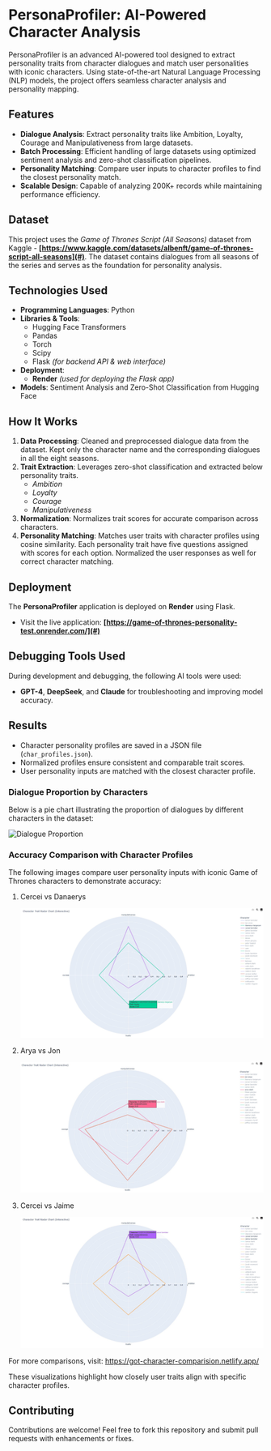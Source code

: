 # PersonaProfiler: AI-Powered Character Analysis

PersonaProfiler is an advanced AI-powered tool designed to extract personality traits from character dialogues and match user personalities with iconic characters. Using state-of-the-art Natural Language Processing (NLP) models, the project offers seamless character analysis and personality mapping.

## Features
- **Dialogue Analysis**: Extract personality traits like Ambition, Loyalty, Courage and Manipulativeness from large datasets.
- **Batch Processing**: Efficient handling of large datasets using optimized sentiment analysis and zero-shot classification pipelines.
- **Personality Matching**: Compare user inputs to character profiles to find the closest personality match.
- **Scalable Design**: Capable of analyzing 200K+ records while maintaining performance efficiency.

## Dataset
This project uses the *Game of Thrones Script (All Seasons)* dataset from Kaggle - **[https://www.kaggle.com/datasets/albenft/game-of-thrones-script-all-seasons](#)**.
The dataset contains dialogues from all seasons of the series and serves as the foundation for personality analysis.

## Technologies Used
- **Programming Languages**: Python
- **Libraries & Tools**:
  - Hugging Face Transformers
  - Pandas
  - Torch
  - Scipy
  - Flask *(for backend API & web interface)*
- **Deployment**:
  - **Render** *(used for deploying the Flask app)*
- **Models**: Sentiment Analysis and Zero-Shot Classification from Hugging Face

## How It Works
1. **Data Processing**: Cleaned and preprocessed dialogue data from the dataset. Kept only the character name and the corresponding dialogues in all the eight seasons.
2. **Trait Extraction**: Leverages zero-shot classification and extracted below personality traits.
   - *Ambition*
   - *Loyalty*
   - *Courage*
   - *Manipulativeness*
3. **Normalization**: Normalizes trait scores for accurate comparison across characters.
4. **Personality Matching**: Matches user traits with character profiles using cosine similarity. Each personality trait have five questions assigned with scores for each option. Normalized the user responses as well for correct character matching.

## Deployment
The **PersonaProfiler** application is deployed on **Render** using Flask.  
- Visit the live application: **[https://game-of-thrones-personality-test.onrender.com/](#)**

## Debugging Tools Used  
During development and debugging, the following AI tools were used:  
- **GPT-4**, **DeepSeek**, and **Claude** for troubleshooting and improving model accuracy.

## Results

- Character personality profiles are saved in a JSON file (`char_profiles.json`).
- Normalized profiles ensure consistent and comparable trait scores.
- User personality inputs are matched with the closest character profile.

### Dialogue Proportion by Characters
Below is a pie chart illustrating the proportion of dialogues by different characters in the dataset:

![Dialogue Proportion](results/got_pie_dialogue_count.png)

### Accuracy Comparison with Character Profiles
The following images compare user personality inputs with iconic Game of Thrones characters to demonstrate accuracy:

1. Cercei vs Danaerys
   
     ![Cercie vs Danaerys](results/charts/got_radar_cercie_danaerys.jpg)

3. Arya vs Jon
   
     ![Arya vs Jon](results/charts/got_radar_arya_jon.jpg)

4. Cercei vs Jaime

    ![Cercie vs Jaime](results/charts/got_radar_cercie_jaime.jpg)

For more comparisons, visit: https://got-character-comparision.netlify.app/

These visualizations highlight how closely user traits align with specific character profiles.

## Contributing
Contributions are welcome! Feel free to fork this repository and submit pull requests with enhancements or fixes.
